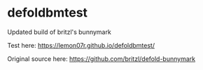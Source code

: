 # defoldbmtest
Updated build of britzl's bunnymark 

Test here: https://lemon07r.github.io/defoldbmtest/

Original source here: https://github.com/britzl/defold-bunnymark
